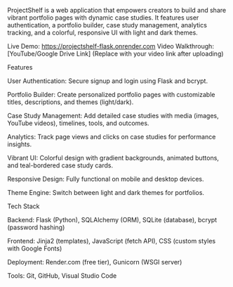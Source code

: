 ProjectShelf is a web application that empowers creators to build and share vibrant portfolio pages with dynamic case studies. It features user authentication, a portfolio builder, case study management, analytics tracking, and a colorful, responsive UI with light and dark themes.

Live Demo: https://projectshelf-flask.onrender.com
Video Walkthrough: [YouTube/Google Drive Link] (Replace with your video link after uploading)

Features





User Authentication: Secure signup and login using Flask and bcrypt.



Portfolio Builder: Create personalized portfolio pages with customizable titles, descriptions, and themes (light/dark).



Case Study Management: Add detailed case studies with media (images, YouTube videos), timelines, tools, and outcomes.



Analytics: Track page views and clicks on case studies for performance insights.



Vibrant UI: Colorful design with gradient backgrounds, animated buttons, and teal-bordered case study cards.



Responsive Design: Fully functional on mobile and desktop devices.



Theme Engine: Switch between light and dark themes for portfolios.

Tech Stack





Backend: Flask (Python), SQLAlchemy (ORM), SQLite (database), bcrypt (password hashing)



Frontend: Jinja2 (templates), JavaScript (fetch API), CSS (custom styles with Google Fonts)



Deployment: Render.com (free tier), Gunicorn (WSGI server)



Tools: Git, GitHub, Visual Studio Code


